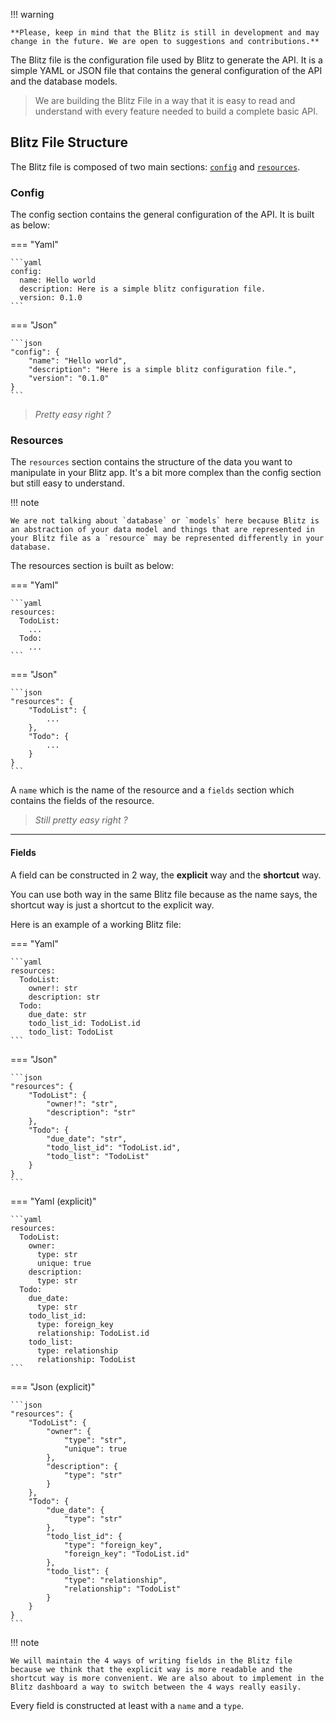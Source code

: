 !!! warning

    **Please, keep in mind that the Blitz is still in development and may change in the future. We are open to suggestions and contributions.**

The Blitz file is the configuration file used by Blitz to generate the API. It is a simple YAML or JSON file that contains the general configuration of the API and the database models.

> We are building the Blitz File in a way that it is easy to read and understand with every feature needed to build a complete basic API.

## Blitz File Structure

The Blitz file is composed of two main sections: [`config`](#config) and [`resources`](#resources).

### Config

The config section contains the general configuration of the API. It is built as below:

=== "Yaml"

    ```yaml
    config:
      name: Hello world
      description: Here is a simple blitz configuration file.
      version: 0.1.0
    ```

=== "Json"

    ```json
    "config": {
        "name": "Hello world",
        "description": "Here is a simple blitz configuration file.",
        "version": "0.1.0"
    }
    ```

> _Pretty easy right ?_

### Resources

The `resources` section contains the structure of the data you want to manipulate in your Blitz app. It's a bit more complex than the config section but still easy to understand.

!!! note

    We are not talking about `database` or `models` here because Blitz is an abstraction of your data model and things that are represented in your Blitz file as a `resource` may be represented differently in your database.

The resources section is built as below:

=== "Yaml"

    ```yaml
    resources:
      TodoList:
        ...
      Todo:
        ...
    ```

=== "Json"

    ```json
    "resources": {
        "TodoList": {
            ...
        },
        "Todo": {
            ...
        }
    }
    ```

A `name` which is the name of the resource and a `fields` section which contains the fields of the resource.

> _Still pretty easy right ?_

---

#### Fields

A field can be constructed in 2 way, the **explicit** way and the **shortcut** way.

You can use both way in the same Blitz file because as the name says, the shortcut way is just a shortcut to the explicit way.

Here is an example of a working Blitz file:

=== "Yaml"

    ```yaml
    resources:
      TodoList:
        owner!: str
        description: str
      Todo:
        due_date: str
        todo_list_id: TodoList.id
        todo_list: TodoList
    ```

=== "Json"

    ```json
    "resources": {
        "TodoList": {
            "owner!": "str",
            "description": "str"
        },
        "Todo": {
            "due_date": "str",
            "todo_list_id": "TodoList.id",
            "todo_list": "TodoList"
        }
    }
    ```

=== "Yaml (explicit)"

    ```yaml
    resources:
      TodoList:
        owner:
          type: str
          unique: true
        description:
          type: str
      Todo:
        due_date:
          type: str
        todo_list_id:
          type: foreign_key
          relationship: TodoList.id
        todo_list:
          type: relationship
          relationship: TodoList
    ```

=== "Json (explicit)"

    ```json
    "resources": {
        "TodoList": {
            "owner": {
                "type": "str",
                "unique": true
            },
            "description": {
                "type": "str"
            }
        },
        "Todo": {
            "due_date": {
                "type": "str"
            },
            "todo_list_id": {
                "type": "foreign_key",
                "foreign_key": "TodoList.id"
            },
            "todo_list": {
                "type": "relationship",
                "relationship": "TodoList"
            }
        }
    }
    ```

!!! note

    We will maintain the 4 ways of writing fields in the Blitz file because we think that the explicit way is more readable and the shortcut way is more convenient. We are also about to implement in the Blitz dashboard a way to switch between the 4 ways really easily.

Every field is constructed at least with a `name` and a `type`.
